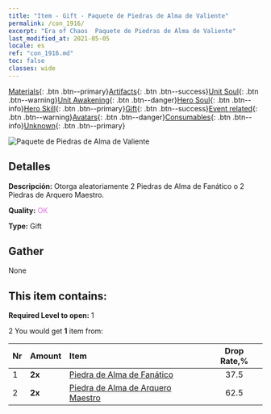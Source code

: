 ```yaml
---
title: "Item - Gift - Paquete de Piedras de Alma de Valiente"
permalink: /con_1916/
excerpt: "Era of Chaos  Paquete de Piedras de Alma de Valiente"
last_modified_at: 2021-05-05
locale: es
ref: "con_1916.md"
toc: false
classes: wide
---
```

 [Materials](/ItemsES/){: .btn .btn--primary}[Artifacts](/ItemsES/Artifacts/){: .btn .btn--success}[Unit Soul](/ItemsES/UnitSoul/){: .btn .btn--warning}[Unit Awakening](/ItemsES/UnitAwakening/){: .btn .btn--danger}[Hero Soul](/ItemsES/HeroSoul/){: .btn .btn--info}[Hero Skill](/ItemsES/HeroSkill/){: .btn .btn--primary}[Gift](/ItemsES/Gift/){: .btn .btn--success}[Event related](/ItemsES/Events/){: .btn .btn--warning}[Avatars](/ItemsES/Avatars/){: .btn .btn--danger}[Consumables](/ItemsES/Consumables/){: .btn .btn--info}[Unknown](/ItemsES/Unknown/){: .btn .btn--primary}

 ![Paquete de Piedras de Alma de Valiente](/images/t/i_907539.png)

## Detalles
 **Descripción:** Otorga aleatoriamente 2 Piedras de Alma de Fanático o 2 Piedras de Arquero Maestro.

 **Quality:** <span style="color: #DA70D6">OK</span>

 **Type:** Gift

## Gather

  None

## This item contains:

 **Required Level to open:** 1

 2 You would get **1** item  from:

  | Nr | Amount |     Item    | Drop Rate,% |
  |:---|:-------|:------------|:---------:|
  | 1 |  **2x** | [Piedra de Alma de Fanático](/ItemsES/unt_286/) | 37.5 | 
  | 2 |  **2x** | [Piedra de Alma de Arquero Maestro](/ItemsES/unt_283/) | 62.5 | 
